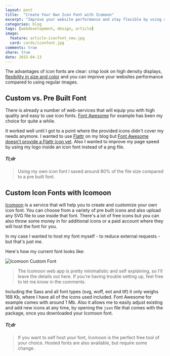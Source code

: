 ```yaml
---
layout: post
title:  "Create Your Own Icon Font with Icomoon"
excerpt: "Improve your website performance and stay flexible by using creating your own customized icon fonts with Icomoon."
categories: blog
tags: [webdevelopment, design, article]
image:
  feature: article-iconfont_new.jpg
  card: cards/iconfont.jpg
comments: true
share: true
date: 2015-04-13
---
```


The advantages of icon fonts are clear: crisp look on high density displays, [flexibility in size and color](//css-tricks.com/examples/IconFont/) and you can improve your websites performance compared to using regular images.

## Custom vs. Pre Built Font

There is already a number of web-services that will equip you with high quality and easy to use icon fonts. [Font Awesome](//fortawesome.github.io/Font-Awesome/) for example has been my choice for quite a while.

It worked well until I got to a point where the provided icons didn't cover my needs anymore. I wanted to use [Flattr](//flattr.com) on my blog but [Font Awesome doesn't provide a Flattr icon yet](//github.com/FortAwesome/Font-Awesome/issues/371). Also I wanted to improve my page speed by using my logo inside an icon font instead of a png file.

##### Tl;dr
> Using my own icon font I saved around 80% of the file size compared to a pre built font.

## Custom Icon Fonts with Icomoon
[Icomoon](//icomoon.io/) is a service that will help you to create and customize your own icon font. You can choose from a variety of pre built icons and also upload any SVG file to use inside that font. There's a  lot of free icons but you can also throw some money in for additional icons or a paid account where they will host the font for you.

In my case I wanted to host my font myself - to reduce external requests - but that's just me.

Here's how my current font looks like:

![Icomoon Custom Font](//dyscribe.com/images/iconfont/icomoon.jpg)

> The Icomoon web app is pretty minimalistic and self explaining, so I'll leave the details out here. If you're having trouble setting up, feel free to let me know in the comments.

Including the Sass and all font types (svg, woff, eot and ttf) it only weighs 168 Kb, where I have all of the icons used included. Font Awesome for example comes with around 1 Mb.
Also it allows me to easily adjust existing and add new icons at any time, by opening the `json` file that comes with the package, once you downloaded your Icomoon font.

##### Tl;dr
> If you want to self host your font, Icomoon is the perfect free tool of your choice. Hosted fonts are also available, but require some change.
